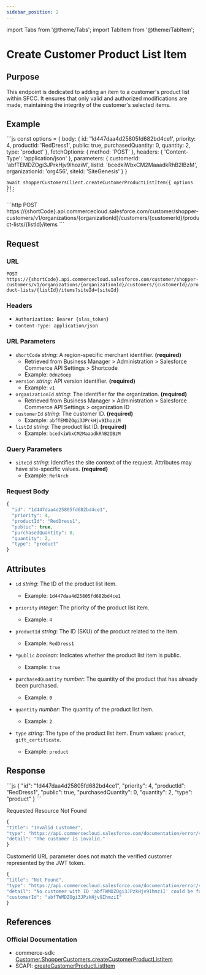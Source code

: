 ```yaml
---
sidebar_position: 2
---
```


import Tabs from '@theme/Tabs';
import TabItem from '@theme/TabItem';

# Create Customer Product List Item

## Purpose

This endpoint is dedicated to adding an item to a customer's product list within SFCC. It ensures that only valid and authorized modifications are made, maintaining the integrity of the customer's selected items.

## Example

<Tabs>
  <TabItem value="commerce-sdk" label="Commerce SDK">
    ```js
    const options = {
      body: {
        id: '1d447daa4d25805fd682bd4ce1',
        priority: 4,
        productId: 'RedDress1',
        public: true,
        purchasedQuantity: 0,
        quantity: 2,
        type: 'product'
      },
      fetchOptions: {
        method: 'POST'
      },
      headers: {
        'Content-Type': 'application/json'
      },
      parameters: {
        customerId: 'abfTEMDZOgi3JPrkHjv9IhoziM',
        listId: 'bcedkiWbxCM2MaaadkRhB2IBzM',
        organizationId: 'org456',
        siteId: 'SiteGenesis'
      }
    }

    await shopperCustomersClient.createCustomerProductListItem({ options });
    ```
  </TabItem>
  <TabItem value="scapi" label="SCAPI">
    ```http
    POST https://{shortCode}.api.commercecloud.salesforce.com/customer/shopper-customers/v1/organizations/{organizationId}/customers/{customerId}/product-lists/{listId}/items
    ```
  </TabItem>
</Tabs>

## Request

### URL

``POST https://{shortCode}.api.commercecloud.salesforce.com/customer/shopper-customers/v1/organizations/{organizationId}/customers/{customerId}/product-lists/{listId}/items?siteId={siteId}``

### Headers
- ``Authorization: Bearer {slas_token}``
- ``Content-Type: application/json``

### URL Parameters

- ``shortCode`` *string*: A region-specific merchant identifier. **(required)**
  - Retrieved from Business Manager > Administration > Salesforce Commerce API Settings > Shortcode
  - Example: ``0dnz6oep``
- ``version`` *string*: API version identifier. **(required)**
  - Example: `v1`
- ``organizationId`` *string*: The identifier for the organization. **(required)**
  - Retrieved from Business Manager > Administration > Salesforce Commerce API Settings > organization ID
- ``customerId`` *string*: The customer ID. **(required)**
  - Example: ``abfTEMDZOgi3JPrkHjv9IhoziM``
- ``listId`` *string*: The product list ID. **(required)**
  - Example: ``bcedkiWbxCM2MaaadkRhB2IBzM``

### Query Parameters

- ``siteId`` *string*: Identifies the site context of the request. Attributes may have site-specific values. **(required)**
  - Example: `RefArch`

### Request Body

```js
{
  "id": "1d447daa4d25805fd682bd4ce1",
  "priority": 4,
  "productId": "RedDress1",
  "public": true,
  "purchasedQuantity": 0,
  "quantity": 2,
  "type": "product"
}
```
## Attributes

- ``id`` *string*: The ID of the product list item.
  - Example: ``1d447daa4d25805fd682bd4ce1``

- ``priority`` *integer*: The priority of the product list item.
  - Example: ``4``

- ``productId`` *string*: The ID (SKU) of the product related to the item.
  - Example: ``RedDress1``

- ``*public`` *boolean*: Indicates whether the product list item is public.
  - Example: ``true``

- ``purchasedQuantity`` *number*: The quantity of the product that has already been purchased.
  - Example: ``0``

- ``quantity`` *number*: The quantity of the product list item.
  - Example: ``2``

- ``type`` *string*: The type of the product list item. Enum values: `product`, `gift_certificate`.
  - Example: ``product``

## Response

<Tabs>
  <TabItem value="200" label="200">
  ```js
  {
  "id": "1d447daa4d25805fd682bd4ce1",
  "priority": 4,
  "productId": "RedDress1",
  "public": true,
  "purchasedQuantity": 0,
  "quantity": 2,
  "type": "product"
}
  ```
  </TabItem>
<TabItem value="400" label="400">

  Requested Resource Not Found

  ```js
{
  "title": "Invalid Customer",
  "type": "https://api.commercecloud.salesforce.com/documentation/error/v1/errors/invalid-customer",
  "detail": "The customer is invalid."
}
  ```
  </TabItem>
  <TabItem value="404" label="404">

  CustomerId URL parameter does not match the verified customer represented by the JWT token.

  ```js
{
  "title": "Not Found",
  "type": "https://api.commercecloud.salesforce.com/documentation/error/v1/errors/not-found",
  "detail": "No customer with ID 'abfTWMDZOgi3JPzkHjv9IhmziI' could be found.",
  "customerId": "abfTWMDZOgi3JPzkHjv9IhmziI"
}
  ```
  </TabItem>
</Tabs>

## References

### Official Documentation
- commerce-sdk: [Customer.ShopperCustomers.createCustomerProductListItem](https://salesforcecommercecloud.github.io/commerce-sdk/classes/customer.shoppercustomers.html#createcustomerproductlistitem)
- SCAPI: [createCustomerProductListItem](https://developer.salesforce.com/docs/commerce/commerce-api/references/shopper-customers?meta=createCustomerProductListItem)

